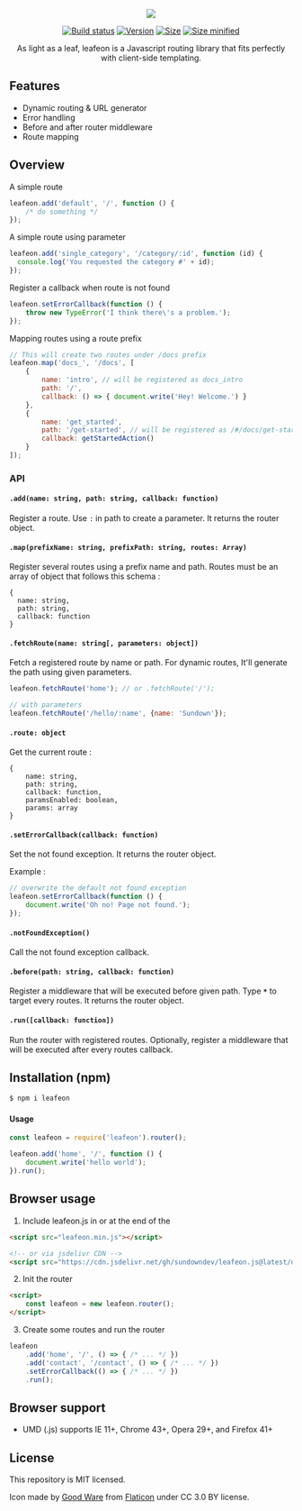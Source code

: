 <p align="center">
  <img src="https://i.imgur.com/oIbG1gB.png" />
</p>

<p align="center">
  <a href="https://travis-ci.org/sundowndev/leafeon"><img src="https://api.travis-ci.org/sundowndev/leafeon.svg?branch=master" alt="Build status"></a>
  <a href="https://github.com/sundowndev/leafeon/releases"><img src="https://img.shields.io/github/tag/Sundowndev/router.js.svg?style=flat-square" alt="Version"></a>
  <a href="#"><img src="https://img.shields.io/badge/size-10kb-brightgreen.svg?style=flat-square" alt="Size"></a>
  <a href="#"><img src="https://img.shields.io/badge/minified%20size-4kb-brightgreen.svg?style=flat-square" alt="Size minified"></a>
</p>

<p align="center">As light as a leaf, leafeon is a Javascript routing library that fits perfectly with client-side templating.</p>

## Features

- Dynamic routing & URL generator
- Error handling
- Before and after router middleware
- Route mapping

## Overview

A simple route

~~~js
leafeon.add('default', '/', function () {
    /* do something */
});
~~~

A simple route using parameter

~~~js
leafeon.add('single_category', '/category/:id', function (id) {
  console.log('You requested the category #' + id);
});
~~~

Register a callback when route is not found

~~~js
leafeon.setErrorCallback(function () {
    throw new TypeError('I think there\'s a problem.');
});
~~~

Mapping routes using a route prefix

~~~js
// This will create two routes under /docs prefix
leafeon.map('docs_', '/docs', [
    {
        name: 'intro', // will be registered as docs_intro
        path: '/',
        callback: () => { document.write('Hey! Welcome.') }
    },
    {
        name: 'get_started',
        path: '/get-started', // will be registered as /#/docs/get-started
        callback: getStartedAction()
    }
]);
~~~

### API

#### `.add(name: string, path: string, callback: function)`

Register a route. Use `:` in path to create a parameter. It returns the router object.

#### `.map(prefixName: string, prefixPath: string, routes: Array)`

Register several routes using a prefix name and path. Routes must be an array of object that follows this schema :

~~~
{
  name: string,
  path: string,
  callback: function
}
~~~

#### `.fetchRoute(name: string[, parameters: object])`

Fetch a registered route by name or path. For dynamic routes, It'll generate the path using given parameters.

~~~js
leafeon.fetchRoute('home'); // or .fetchRoute('/');

// with parameters
leafeon.fetchRoute('/hello/:name', {name: 'Sundown'});
~~~

#### `.route: object`

Get the current route :

~~~
{
    name: string,
    path: string,
    callback: function,
    paramsEnabled: boolean,
    params: array
}
~~~

#### `.setErrorCallback(callback: function)`

Set the not found exception. It returns the router object.

Example :

~~~js
// overwrite the default not found exception
leafeon.setErrorCallback(function () {
    document.write('Oh no! Page not found.');
});
~~~

#### `.notFoundException()`

Call the not found exception callback.

#### `.before(path: string, callback: function)`

Register a middleware that will be executed before given path. Type **`*`** to target every routes. It returns the router object.

#### `.run([callback: function])`

Run the router with registered routes. Optionally, register a middleware that will be executed after every routes callback.

## Installation (npm)

~~~bash
$ npm i leafeon
~~~

#### Usage

```js
const leafeon = require('leafeon').router();

leafeon.add('home', '/', function () {
    document.write('hello world');
}).run();
```

## Browser usage

1. Include leafeon.js in **<head>** or at the end of the **<body>**

~~~html
<script src="leafeon.min.js"></script>

<!-- or via jsdelivr CDN -->
<script src="https://cdn.jsdelivr.net/gh/sundowndev/leafeon.js@latest/dist/leafeon.min.js"></script>
~~~

2. Init the router

~~~html
<script>
    const leafeon = new leafeon.router();
</script>
~~~

3. Create some routes and run the router

~~~js
leafeon
    .add('home', '/', () => { /* ... */ })
    .add('contact', '/contact', () => { /* ... */ })
    .setErrorCallback(() => { /* ... */ })
    .run();
~~~

## Browser support

- UMD (.js) supports IE 11+, Chrome 43+, Opera 29+, and Firefox 41+

## License

This repository is MIT licensed.

Icon made by [Good Ware](https://www.flaticon.com/authors/good-ware) from [Flaticon](https://www.flaticon.com) under CC 3.0 BY license.
